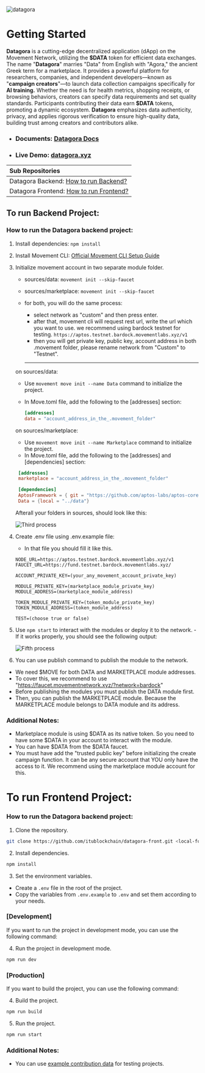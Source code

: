![datagora](https://github.com/itublockchain/mamutiki-back/blob/main/project_images/datagora_banner.jpeg?raw=true)

# Getting Started

<p><b>Datagora</b> is a cutting-edge decentralized application (dApp) on the Movement Network, utilizing the <b>$DATA</b> token for efficient data exchanges. The name "<b>Datagora</b>" marries "Data" from English with "Agora," the ancient Greek term for a marketplace. It provides a powerful platform for researchers, companies, and independent developers—known as "<b>campaign creators</b>"—to launch data collection campaigns specifically for <b>AI training.</b> Whether the need is for health metrics, shopping receipts, or browsing behaviors, creators can specify data requirements and set quality standards. Participants contributing their data earn <b>$DATA</b> tokens, promoting a dynamic ecosystem. <b>Datagora</b> emphasizes data authenticity, privacy, and applies rigorous verification to ensure high-quality data, building trust among creators and contributors alike.</p>

- ### Documents: [Datagora Docs](https://docs.datagora.xyz/)
- ### Live Demo: [datagora.xyz](https://datagora.xyz/)


| Sub Repositories|
|:----------|
|Datagora Backend: [How to run Backend?](#to-run-backend-project)|
|Datagora Frontend: [How to run Frontend?](#to-run-frontend-project)|

## To run Backend Project:

### How to run the Datagora backend project:

1. Install dependencies: `npm install`
2. Install Movement CLI: [Official Movement CLI Setup Guide](https://docs.movementnetwork.xyz/devs/movementcli)
3. Initialize movement account in two separate module folder.

   - sources/data: `movement init --skip-faucet`
   - sources/marketplace: `movement init --skip-faucet`
   - for both, you will do the same process:

     - select network as "custom" and then press enter.
     - after that, movement cli will request rest url, write the url which you want to use.
       we recommend using bardock testnet for testing. `https://aptos.testnet.bardock.movementlabs.xyz/v1`
     - then you will get private key, public key, account address in both .movement folder, please rename network from "Custom" to "Testnet".

     ***

   on sources/data:

   - Use `movement move init --name Data` command to initialize the project.
   - In Move.toml file, add the following to the [addresses] section:

     ```toml
     [addresses]
     data = "account_address_in_the_.movement_folder"
     ```

   on sources/marketplace:

   - Use `movement move init --name Marketplace` command to initialize the project.
   - In Move.toml file, add the following to the [addresses] and [dependencies] section:

   ```toml
    [addresses]
    marketplace = "account_address_in_the_.movement_folder"

    [dependencies]
    AptosFramework = { git = "https://github.com/aptos-labs/aptos-core.git", rev = "mainnet", subdir = "aptos-move/framework/aptos-framework"}
    Data = {local = "../data"}
   ```

   Afterall your folders in sources, should look like this:

   ![Third process](https://github.com/itublockchain/mamutiki-back/blob/main/project_images/third_process.png?raw=true)

4. Create .env file using .env.example file:

   - In that file you should fill it like this.

   ```env
   NODE_URL=https://aptos.testnet.bardock.movementlabs.xyz/v1
   FAUCET_URL=https://fund.testnet.bardock.movementlabs.xyz/

   ACCOUNT_PRIVATE_KEY=(your_any_movement_account_private_key)

   MODULE_PRIVATE_KEY=(marketplace_module_private_key)
   MODULE_ADDRESS=(marketplace_module_address)

   TOKEN_MODULE_PRIVATE_KEY=(token_module_private_key)
   TOKEN_MODULE_ADDRESS=(token_module_address)

   TEST=(choose true or false)
   ```

5. Use `npm start` to interact with the modules or deploy it to the network.
   -If it works properly, you should see the following output:

   ![Fifth process](https://github.com/itublockchain/mamutiki-back/blob/main/project_images/fifth_process.png?raw=true)

6. You can use publish command to publish the module to the network.

- We need $MOVE for both DATA and MARKETPLACE module addresses.
- To cover this, we recommend to use "https://faucet.movementnetwork.xyz/?network=bardock"
- Before publishing the modules you must publish the DATA module first.
- Then, you can publish the MARKETPLACE module. Because the MARKETPLACE module belongs to DATA module and its address.

### Additional Notes:

- Marketplace module is using $DATA as its native token. So you need to have some $DATA in your account to interact with the module.
- You can have $DATA from the $DATA faucet.
- You must have add the "trusted public key" before initializing the create campaign function. It can be any secure account that YOU only have the access to it. We recommend using the marketplace module account for this.

# To run Frontend Project:

### How to run the Datagora backend project:

1. Clone the repository.

```bash
git clone https://github.com/itublockchain/datagora-front.git <local-folder-name>
```

2. Install dependencies.

```bash
npm install
```

3. Set the environment variables.

- Create a `.env` file in the root of the project.
- Copy the variables from `.env.example` to `.env` and set them according to your needs.

### [Development]

If you want to run the project in development mode, you can use the following command:

4. Run the project in development mode.

```bash
npm run dev
```

### [Production]

If you want to build the project, you can use the following command:

4. Build the project.

```bash
npm run build
```

5. Run the project.

```bash
npm run start
```

### Additional Notes:

- You can use [example contribution data](https://ipfs.io/ipfs/bafkreieh5ki5tqtf62pnxfm3fjaf25j3nl3rhukru4plukpn3o6kbkhpjm) for testing projects.
